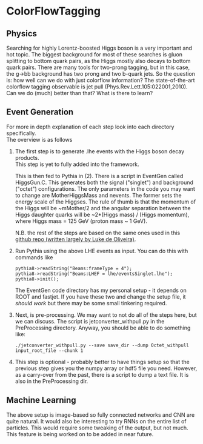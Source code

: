 # ColorFlowTagging

## Physics

Searching for highly Lorentz-boosted Higgs boson is a very important and hot topic.
The biggest background for most of these searches is gluon splitting to bottom quark pairs, as the Higgs mostly also decays to bottom quark pairs.
There are many tools for two-prong tagging, but in this case, the g->bb background has two prong and two b-quark jets.
So the question is: how well can we do with just colorflow information?
The state-of-the-art colorflow tagging observable is jet pull (Phys.Rev.Lett.105:022001,2010).
Can we do (much) better than that?  What is there to learn?

## Event Generation
For more in depth explanation of each step look into each directory specifically.  
The overview is as follows
1. The first step is to generate .lhe events with the Higgs boson decay products.  
    This step is yet to fully added into the framework.

    This is then fed to Pythia in (2).  There is a script in EventGen called HiggsGun.C.
    This generates both the signal ("singlet") and background ("octet") configurations.
    The only parameters in the code you may want to change are MotherHiggsMass and nevents.
    The former sets the energy scale of the Higgses.
    The rule of thumb is that the momentum of the Higgs will be ~mMother/2 and 
    the angular separation between the Higgs daughter quarks will be 
    ~2*(Higgs mass) / (Higgs momentum), where Higgs mass = 125 GeV (proton mass ~ 1 GeV).
    
    N.B. the rest of the steps are based on the same ones used in this [github repo (written largely by Luke de Oliveira)](https://github.com/ml-slac/jet-simulations).

2. Run Pythia using the above LHE events as input. You can do this with commands like
    ```
    pythia8->readString("Beams:frameType = 4");
    pythia8->readString("Beams:LHEF = lhe/eventsSinglet.lhe");
    pythia8->init();
    ```
    The EventGen code directory has my personal setup - it depends on ROOT and fastjet.
    If you have these two and change the setup file,
    it *should work* but there may be some small tinkering required.

3. Next, is pre-processing.
    We may want to not do all of the steps here, but we can discuss.
    The script is jetconverter_withpull.py in the PreProcessing directory.
    Anyway, you should be able to do something like:
    
    ```
    ./jetconverter_withpull.py --save save_dir --dump Octet_withpull input_root_file --chunk 1
    ```
4. This step is optional - probably better to have things setup so that the previous step gives you the numpy array or hdf5 file you need.
However, as a carry-over from the past, there is a script to dump a text file.
It is also in the PreProcessing dir.

## Machine Learning

The above setup is image-based so fully connected networks and CNN are quite natural.
It would also be interesting to try RNNs on the entire list of particles.
This would require some tweaking of the output, but not much.
This feature is being worked on to be added in near future.
